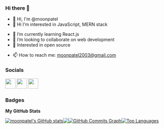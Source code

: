 ### Hi there 👋

<!-- **moonpatel/moonpatel** is a ✨ _special_ ✨ repository because its `README.md` (this file) appears on your GitHub profile.

Here are some ideas to get you started: -->

-   👋 Hi, I'm @moonpatel
-   👀 Hi I'm interested in JavaScript, MERN stack
<!-- -   🔭 I’m currently working on ... -->
-   🌱 I’m currently learning React.js
-   👯 I’m looking to collaborate on web development
-   🤔 Interested in open source
<!-- -   💬 Ask me about ... -->
-   📫 How to reach me: moonpatel2003@gmail.com
<!-- -   😄 Pronouns: ... -->
<!-- -   ⚡ Fun fact: ... -->

### Socials

<p align="left"> <a href="https://www.github.com/moonpatel" target="_blank" rel="noreferrer"><img src="https://raw.githubusercontent.com/danielcranney/readme-generator/main/public/icons/socials/github.svg" width="32" height="32" /></a> <a href="http://www.instagram.com/itsmoonpatel999" target="_blank" rel="noreferrer"><img src="https://raw.githubusercontent.com/danielcranney/readme-generator/main/public/icons/socials/instagram.svg" width="32" height="32" /></a> <a href="https://www.linkedin.com/in/moon-patel-1577a1229/" target="_blank" rel="noreferrer"><img src="https://raw.githubusercontent.com/danielcranney/readme-generator/main/public/icons/socials/linkedin.svg" width="32" height="32" /></a></p>

### Badges

<b>My GitHub Stats</b>

<a href="http://www.github.com/moonpatel" style="float:left"><img src="https://github-readme-stats.vercel.app/api?username=moonpatel&show_icons=true&hide=&count_private=true&title_color=f97316&text_color=64748b&icon_color=ef4444&bg_color=ffffff&hide_border=true&show_icons=true" alt="moonpatel's GitHub stats" /></a>

<a href="http://www.github.com/moonpatel" style="float:left"><img src="https://github-readme-streak-stats.herokuapp.com/?user=moonpatel&stroke=64748b&background=ffffff&ring=f97316&fire=f97316&currStreakNum=64748b&currStreakLabel=f97316&sideNums=64748b&sideLabels=64748b&dates=64748b&hide_border=true" /></a>

<a href="http://www.github.com/moonpatel" style="float:left"><img src="https://activity-graph.herokuapp.com/graph?username=moonpatel&bg_color=ffffff&color=64748b&line=ef4444&point=64748b&area_color=ffffff&area=true&hide_border=true&custom_title=GitHub%20Commits%20Graph" alt="GitHub Commits Graph" /></a>

<a href="https://github.com/moonpatel" align="left" style="float:left"><img src="https://github-readme-stats.vercel.app/api/top-langs/?username=moonpatel&langs_count=10&title_color=f97316&text_color=64748b&icon_color=ef4444&bg_color=ffffff&hide_border=true&locale=en&custom_title=Top%20%Languages" alt="Top Languages" /></a>
